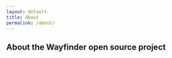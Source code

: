 ```yaml
---
layout: default
title: About
permalink: /about/
---
```


## About the Wayfinder open source project

